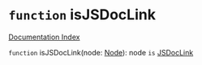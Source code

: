 # `function` isJSDocLink

[Documentation Index](../README.md)

`function` isJSDocLink(node: [Node](../interface.Node/README.md)): node `is` [JSDocLink](../interface.JSDocLink/README.md)